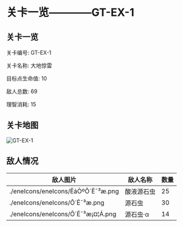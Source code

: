 # 关卡一览————GT-EX-1


## 关卡一览

关卡编号: GT-EX-1

关卡名称: 大地惊雷

目标点生命值: 10

敌人总数: 69

理智消耗: 15


## 关卡地图
![GT-EX-1](./oprMap/GT-EX-1.png)

## 敌人情况

| 敌人图片 | 敌人名称 | 数量  |
|---------|-----|-----|
| ./eneIcons/eneIcons/ËáÒºÔ´Ê¯³æ.png| 酸液源石虫  |   25  |
| ./eneIcons/eneIcons/Ô´Ê¯³æ.png| 源石虫  |   30  |
| ./eneIcons/eneIcons/Ô´Ê¯³æ¡¤¦Á.png| 源石虫·α  |   14  |
